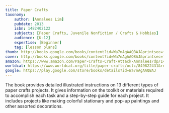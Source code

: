 ```yaml
---
title: Paper Crafts
taxonomy:
	author: [Annalees Lim]
	pubdate: 2013
	isbn: 1482402122
	subjects: [Paper Crafts, Juvenile Nonfiction / Crafts & Hobbies]
	audience: [K-12]
	expertise: [Beginner]
	tag: [lesson plans]
thumb: http://books.google.com/books/content?id=Wa7nAgAAQBAJ&printsec=frontcover&img=1&zoom=2&edge=curl&imgtk=AFLRE71C21xuIooQ03gIbuViXaDHHFFeRgNMZE3uV39v0P5n0M-qhkADGl6joIdYFdiW5obtO7_MGZOjq-Ukl7-Anzsg1E1bHvWROGrVMxe1WeGBOE_EJOkYXo0PVxXYzxyPNQZXfROP&source=gbs_api
cover: http://books.google.com/books/content?id=Wa7nAgAAQBAJ&printsec=frontcover&img=1&zoom=6&edge=curl&imgtk=AFLRE72H9v8IJBSz5JPwsGl4TtbtbSbHZZkef-qG-caPtLP7FdtTJbv2MKrVqJpjmsqoRnVpjrhSsr2dH4mHUGcBfJ1xtGI13Zp4CoQcNCkoWlWbUSI01Dpp0hCDJtprteoeMXmaWdB3&source=gbs_api
amazon: https://www.amazon.com/Paper-Crafts-Craft-Attack-Annalees/dp/1482402130/ref=sr_1_2?keywords=Paper+crafts+by+annalees+lim&qid=1570113460&s=gateway&sr=8-2
worldcat: https://www.worldcat.org/title/paper-crafts/oclc/849822431&referer=brief_results
google: https://play.google.com/store/books/details?id=Wa7nAgAAQBAJ
---
```

The book provides detailed illustrated instructions on 13 different types of paper crafts projects. It gives information on the toolkit or materials required to accomplish each task and a step-by-step guide for each project. It includes projects like making colorful stationary and pop-up paintings and other assorted decorations.